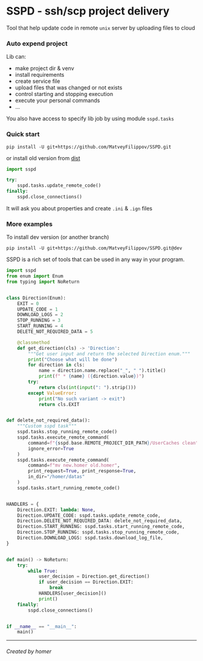 # SSPD - ssh/scp project delivery
Tool that help update code in remote `unix` server by uploading files to cloud


### Auto expend project
Lib can:
* make project dir & venv
* install requirements
* create service file
* upload files that was changed or not exists
* control starting and stopping execution
* execute your personal commands
* ...

You also have access to specify lib job by using module `sspd.tasks`


### Quick start
```commandline
pip install -U git+https://github.com/MatveyFilippov/SSPD.git
```

or install old version from [dist](dist)

```python
import sspd

try:
    sspd.tasks.update_remote_code()
finally:
    sspd.close_connections()
```
It will ask you about properties and create `.ini` & `.ign` files


### More examples
To install dev version (or another branch)
```commandline
pip install -U git+https://github.com/MatveyFilippov/SSPD.git@dev
```
SSPD is a rich set of tools that can be used in any way in your program.
```python
import sspd
from enum import Enum
from typing import NoReturn


class Direction(Enum):
    EXIT = 0
    UPDATE_CODE = 1
    DOWNLOAD_LOGS = 2
    STOP_RUNNING = 3
    START_RUNNING = 4
    DELETE_NOT_REQUIRED_DATA = 5

    @classmethod
    def get_direction(cls) -> 'Direction':
        """Get user input and return the selected Direction enum."""
        print("Choose what will be done")
        for direction in cls:
            name = direction.name.replace("_", " ").title()
            print(f" * {name} ({direction.value})")
        try:
            return cls(int(input(": ").strip()))
        except ValueError:
            print("No such variant -> exit")
            return cls.EXIT


def delete_not_required_data():
    """Custom sspd task"""
    sspd.tasks.stop_running_remote_code()
    sspd.tasks.execute_remote_command(
        command=f"{sspd.base.REMOTE_PROJECT_DIR_PATH}/UserCaches clean",
        ignore_error=True
    )
    sspd.tasks.execute_remote_command(
        command=f"mv new.homer old.homer",
        print_request=True, print_response=True,
        in_dir="/homer/datas"
    )
    sspd.tasks.start_running_remote_code()


HANDLERS = {
    Direction.EXIT: lambda: None,
    Direction.UPDATE_CODE: sspd.tasks.update_remote_code,
    Direction.DELETE_NOT_REQUIRED_DATA: delete_not_required_data,
    Direction.START_RUNNING: sspd.tasks.start_running_remote_code,
    Direction.STOP_RUNNING: sspd.tasks.stop_running_remote_code,
    Direction.DOWNLOAD_LOGS: sspd.tasks.download_log_file,
}


def main() -> NoReturn:
    try:
        while True:
            user_decision = Direction.get_direction()
            if user_decision == Direction.EXIT:
                break
            HANDLERS[user_decision]()
            print()
    finally:
        sspd.close_connections()


if __name__ == "__main__":
    main()
```


---
###### Created by homer